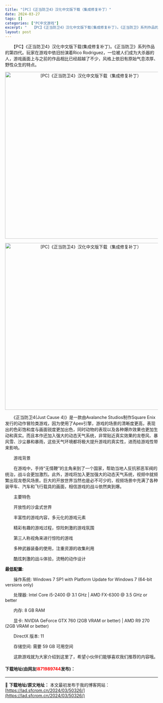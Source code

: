 ```yaml
---
title: "[PC]《正当防卫4》汉化中文版下载（集成修复补丁）"
date: 2024-03-27
tags: []
categories: ["PC中文游戏"]
excerpt: "　　【PC】《正当防卫4》汉化中文版下载(集成修复补丁)。《正当防卫》系列作品的第四代。玩家在游戏中依旧扮演着Rico Rodriguez，一位被人们成为大杀器的人，游戏画面上与之前的作品相比已经超越了不少，风格上依旧有原始气息浓厚、野性众生的特点。 　　《正当防卫4(Just Cause 4)》是&hellip;"
layout: post
---
```


 <p>　　【PC】《正当防卫4》汉化中文版下载(集成修复补丁)。《正当防卫》系列作品的第四代。玩家在游戏中依旧扮演着Rico Rodriguez，一位被人们成为大杀器的人，游戏画面上与之前的作品相比已经超越了不少，风格上依旧有原始气息浓厚、野性众生的特点。</p> <p align="center"><img align="" border="0" src="https://lad.sfcrom.cn/wp-content/uploads/2024/03/20240327_66036ddd0bda3.webp" width="550" alt="[PC]《正当防卫4》汉化中文版下载（集成修复补丁）" /></p> <p align="center"><img align="" border="0" src="https://lad.sfcrom.cn/wp-content/uploads/2024/03/20240327_66036ddd64c43.webp" width="550" alt="[PC]《正当防卫4》汉化中文版下载（集成修复补丁）" /></p> <p>　　《正当防卫4(Just Cause 4)》是一款由Avalanche Studios制作Square Enix发行的动作冒险类游戏，因为使用了Apex引擎，游戏的场景的清晰度更高，表现出的色彩饱和度与画面锐度更加出色，同时动物的表现以及各种爆炸效果也更加生动和真实。而且本作还加入强大的动态天气系统，非常贴近真实效果的龙卷风、暴风雪、沙尘暴和暴雨，这些天气环境都将极大提升游戏的真实性，进而给游戏性带来影响。</p> <p>　　游戏背景</p> <p>　　在游戏中，手持&ldquo;无情鞭&rdquo;的主角来到了一个国家，帮助当地人反抗邪恶军阀的统治，战斗会更加激烈。此外，游戏将加入更加强大的动态天气系统，视频中就频繁出现龙卷风场景。巨大的开放世界当然也是必不可少的，视频场景中充满了各种装甲车、汽车和飞行载具的画面，相信游戏的战斗依然爽到爆。</p> <p>　　主要特色</p> <p>　　开放性的沙盒式世界</p> <p>　　丰富性的游戏内容，多元化的游戏元素</p> <p>　　精彩有趣的游戏过程，惊险刺激的游戏氛围</p> <p>　　第三人称视角来进行惊险的游戏</p> <p>　　多种武器装备的使用，注重资源的收集利用</p> <p>　　酷炫刺激的战斗体验，流畅的动作设计</p> <p><strong>最低配置:</strong></p> <p>　　操作系统: Windows 7 SP1 with Platform Update for Windows 7 (64-bit versions only)</p> <p>　　处理器: Intel Core i5-2400 @ 3.1 GHz | AMD FX-6300 @ 3.5 GHz or better</p> <p>　　内存: 8 GB RAM</p> <p>　　显卡: NVIDIA GeForce GTX 760 (2GB VRAM or better) | AMD R9 270 (2GB VRAM or better)</p> <p>　　DirectX 版本: 11</p> <p>　　存储空间: 需要 59 GB 可用空间</p> <p>　　这款游戏就为大家介绍到这里了，希望小伙伴们能够喜欢我们推荐的内容哦。</p> <p><h4>下载地址(由网友<font color="red">l871989744</font>发布)：</h4></p> 

---
📖 **下载地址/原文地址：** 本文最初发布于我的博客网站：[https://lad.sfcrom.cn/2024/03/50326/](https://lad.sfcrom.cn/2024/03/50326/)
